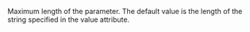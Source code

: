 Maximum length of the parameter. The default value is the length of the string specified in
	the value attribute.